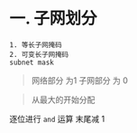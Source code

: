 一. 子网划分
==========

    1. 等长子网掩码
    2. 可变长子网掩码
    subnet mask

> 网络部分 为1
> 子网部分 为 0

> 从最大的开始分配

逐位进行 `and` 运算
末尾减 1
